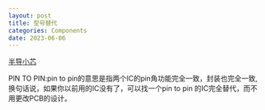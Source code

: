 ```yaml
---
layout: post
title: 型号替代
categories: Components
date: 2023-06-06
---
```



[半导小芯](https://www.semiee.com/)

PIN TO PIN:pin to pin的意思是指两个IC的pin角功能完全一致，封装也完全一致,换句话说，如果你以前用的IC没有了，可以找一个pin to pin 的IC完全替代，而不用更改PCB的设计。